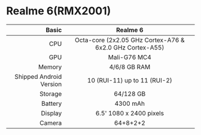 
Realme 6(RMX2001)
==============

Basic   | Realme 6                               
-------:|:----------------------------------------------------------:
CPU     | Octa-core (2x2.05 GHz Cortex-A76 & 6x2.0 GHz Cortex-A55)     
GPU     | Mali-G76 MC4                     
Memory  | 4/6/8 GB RAM                           
Shipped Android Version | 10 (RUI-11) up to 11 (RUI-2)
Storage | 64/128 GB                          
Battery | 4300 mAh                         
Display | 6.5' 1080 x 2400 pixels            
Camera  | 64+8+2+2                  
